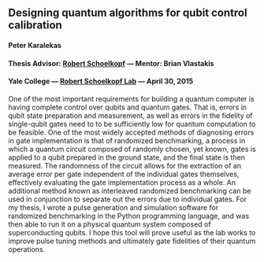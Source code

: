 ## Designing quantum algorithms for qubit control calibration

#### Peter Karalekas
#### Thesis Advisor: [Robert Schoelkopf](http://appliedphysics.yale.edu/robert-j-schoelkopf) &mdash; Mentor: Brian Vlastakis
#### Yale College &mdash; [Robert Schoelkopf Lab](http://rsl.yale.edu/) &mdash; April 30, 2015

One of the most important requirements for building a quantum computer is having complete control over qubits and quantum gates. That is, errors in qubit state preparation and measurement, as well as errors in the fidelity of single-qubit gates need to to be sufficiently low for quantum computation to be feasible. One of the most widely accepted methods of diagnosing errors in gate implementation is that of randomized benchmarking, a process in which a quantum circuit composed of randomly chosen, yet known, gates is applied to a qubit prepared in the ground state, and the final state is then measured. The randomness of the circuit allows for the extraction of an average error per gate independent of the individual gates themselves, effectively evaluating the gate implementation process as a whole. An additional method known as interleaved randomized benchmarking can be used in conjunction to separate out the errors due to individual gates. For my thesis, I wrote a pulse generation and simulation software for randomized benchmarking in the Python programming language, and was then able to run it on a physical quantum system composed of superconducting qubits. I hope this tool will prove useful as the lab works to improve pulse tuning methods and ultimately gate fidelities of their quantum operations.